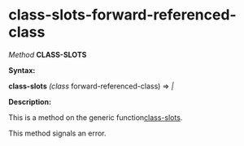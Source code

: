 class-slots-forward-referenced-class
====================================

*Method* **CLASS-SLOTS**

**Syntax:**

**class-slots** *(class* forward-referenced-class) => *|*

**Description:**

This is a method on the generic function[class-slots](/docs/meta-object-protocol/class-slots).

This method signals an error.
